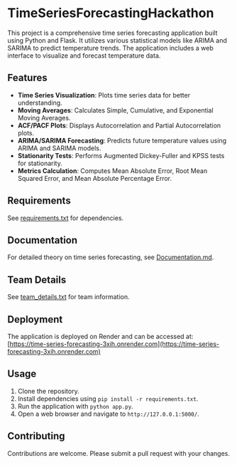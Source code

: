 # TimeSeriesForecastingHackathon

This project is a comprehensive time series forecasting application built using Python and Flask. It utilizes various statistical models like ARIMA and SARIMA to predict temperature trends. The application includes a web interface to visualize and forecast temperature data.

## Features

- **Time Series Visualization**: Plots time series data for better understanding.
- **Moving Averages**: Calculates Simple, Cumulative, and Exponential Moving Averages.
- **ACF/PACF Plots**: Displays Autocorrelation and Partial Autocorrelation plots.
- **ARIMA/SARIMA Forecasting**: Predicts future temperature values using ARIMA and SARIMA models.
- **Stationarity Tests**: Performs Augmented Dickey-Fuller and KPSS tests for stationarity.
- **Metrics Calculation**: Computes Mean Absolute Error, Root Mean Squared Error, and Mean Absolute Percentage Error.

## Requirements

See [requirements.txt](requirements.txt) for dependencies.

## Documentation

For detailed theory on time series forecasting, see [Documentation.md](Documentation.md).

## Team Details

See [team_details.txt](team_details.txt) for team information.

## Deployment

The application is deployed on Render and can be accessed at:
[https://time-series-forecasting-3xih.onrender.com](https://time-series-forecasting-3xih.onrender.com)

## Usage

1. Clone the repository.
2. Install dependencies using `pip install -r requirements.txt`.
3. Run the application with `python app.py`.
4. Open a web browser and navigate to `http://127.0.0.1:5000/`.

## Contributing

Contributions are welcome. Please submit a pull request with your changes.
